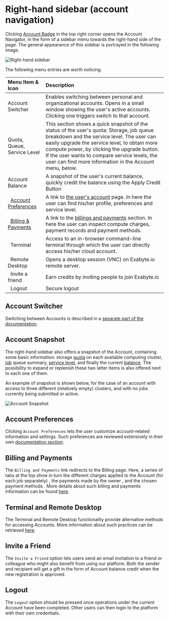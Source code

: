 # Right-hand sidebar (account navigation)

Clicking [Account Badge](../accounts/ui/account-badge.md) in the top right corner opens the Account Navigator, in the form of a sidebar menu towards the right-hand side of the page. The general appearance of this sidebar is portrayed in the following image.

![Right-hand sidebar](../images/ui/ui-right-sidebar.png "Right-hand sidebar")

The following menu entries are worth noticing.

| Menu Item & Icon                                                            | Description
|:-----------------------------------------------------------------------   |:-------------
| Account Switcher                                                        | Enables switching between personal and organizational accounts. Opens in a small window showing the user's active accounts. Clicking one triggers switch to that account.
| Quota, Queue, Service Level                                             | This section shows a quick snapshot of the status of the user's quota: Storage, job queue breakdown and the service level. The user can easily upgrade the service level, to obtain more compute power, by clicking the upgrade button. If the user wants to compare service levels, the user can find more information in the Account menu, below.
| Account Balance                                                         | A snapshot of the user's current balance, quickly credit the balance using the Apply Credit Button
| <i class="zmdi zmdi-settings"></i> &nbsp; [Account Preferences](../accounts/ui/preferences-overview.md)                           | A link to [the user's account](../accounts/ui/profile-page.md) page. In here the user can find his/her profile, preferences and service level.
| <i class="zmdi zmdi-card"></i> &nbsp; [Billing & Payments](../accounts/payments-charges.md)               | A link to the [billings and payments](../accounts/payments-charges.md) section. In here the user can inspect compute charges, payment records and payment methods.
| <i class="fa fa-terminal"></i> &nbsp; Terminal                                                                | Access to an in-browser command-line terminal through which the user can directly access his/her cloud account.
| <i class="fa fa-desktop"></i> &nbsp; Remote Desktop                                                          | Opens a desktop session (VNC) on Exabyte.io remote server.
| <i class="zmdi zmdi-accounts-add"></i> &nbsp; Invite a friend                                                         | Earn credits by inviting people to join Exabyte.io
| <i class="zmdi zmdi-power"></i> &nbsp; Logout                                                                  | Secure logout


## Account Switcher

Switching between Accounts is described in a [separate part of the documentation](../accounts/ui/switcher.md).

## Account Snapshot

The right-hand sidebar also offers a snapshot of the Account, containing some basic information: storage [quota](../accounts/quota.md) on each available computing cluster, [job](../jobs/overview.md) queue summary, [service level](../accounts/service-levels.md), and finally the current [balance](../accounts/balance.md). The possibility to expand or replenish these two latter items is also offered next to each one of them.

An example of snapshot is shown below, for the case of an account with access to three different (relatively empty) clusters, and with no jobs currently being submitted or active. 

![Account Snapshot](../images/ui/account-snapshot.png "Account Snapshot")

## Account Preferences

Clicking `Account Preferences` <i class="zmdi zmdi-settings"></i> lets the user customize  account-related information and settings. Such  preferences are reviewed extensively in their own [documentation section](../accounts/ui/preferences-overview.md).

## Billing and Payments

The `Billing and Payments` link <i class="zmdi zmdi-card zmdi-hc-border"></i> redirects to the Billing page. Here, a series of tabs at the top show in turn the different charges applied to the Account (for each job separately) <i class="zmdi zmdi-file-text zmdi-hc-border"></i>, the payments made by the owner <i class="zmdi zmdi-file-plus zmdi-hc-border"></i>, and the chosen payment methods <i class="zmdi zmdi-card zmdi-hc-border"></i>. More details about such billing and payments information can be found [here](../accounts/accounting/overview.md).

## Terminal and Remote Desktop

The Terminal and Remote Desktop functionality provide alternative methods for accessing Accounts. More information about such practices can be retrieved [here](..//remote-connection/overview.md).

## Invite a Friend

The `Invite a Friend` option  <i class="zmdi zmdi-accounts-add zmdi-hc-border"></i> lets users send an email invitation to a friend or colleague who might also benefit from using our platform. Both the sender and recipient will get a gift in the form of Account balance credit when the new registration is approved.

## Logout

The `Logout` option <i class="zmdi zmdi-power zmdi-hc-border"></i> should be pressed once operations under the current Account have been completed. Other users can then login to the platform with their own credentials.
